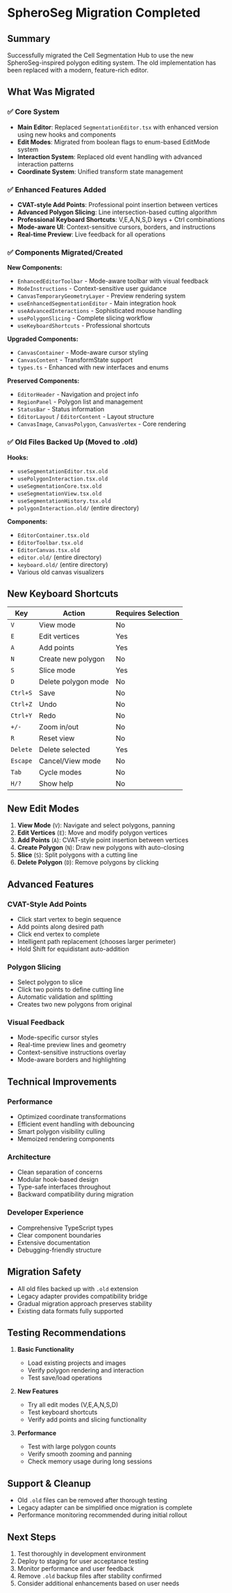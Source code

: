 # SpheroSeg Migration Completed

## Summary

Successfully migrated the Cell Segmentation Hub to use the new SpheroSeg-inspired polygon editing system. The old implementation has been replaced with a modern, feature-rich editor.

## What Was Migrated

### ✅ Core System

- **Main Editor**: Replaced `SegmentationEditor.tsx` with enhanced version using new hooks and components
- **Edit Modes**: Migrated from boolean flags to enum-based EditMode system
- **Interaction System**: Replaced old event handling with advanced interaction patterns
- **Coordinate System**: Unified transform state management

### ✅ Enhanced Features Added

- **CVAT-style Add Points**: Professional point insertion between vertices
- **Advanced Polygon Slicing**: Line intersection-based cutting algorithm
- **Professional Keyboard Shortcuts**: V,E,A,N,S,D keys + Ctrl combinations
- **Mode-aware UI**: Context-sensitive cursors, borders, and instructions
- **Real-time Preview**: Live feedback for all operations

### ✅ Components Migrated/Created

**New Components:**

- `EnhancedEditorToolbar` - Mode-aware toolbar with visual feedback
- `ModeInstructions` - Context-sensitive user guidance
- `CanvasTemporaryGeometryLayer` - Preview rendering system
- `useEnhancedSegmentationEditor` - Main integration hook
- `useAdvancedInteractions` - Sophisticated mouse handling
- `usePolygonSlicing` - Complete slicing workflow
- `useKeyboardShortcuts` - Professional shortcuts

**Upgraded Components:**

- `CanvasContainer` - Mode-aware cursor styling
- `CanvasContent` - TransformState support
- `types.ts` - Enhanced with new interfaces and enums

**Preserved Components:**

- `EditorHeader` - Navigation and project info
- `RegionPanel` - Polygon list and management
- `StatusBar` - Status information
- `EditorLayout` / `EditorContent` - Layout structure
- `CanvasImage`, `CanvasPolygon`, `CanvasVertex` - Core rendering

### ✅ Old Files Backed Up (Moved to .old)

**Hooks:**

- `useSegmentationEditor.tsx.old`
- `usePolygonInteraction.tsx.old`
- `useSegmentationCore.tsx.old`
- `useSegmentationView.tsx.old`
- `useSegmentationHistory.tsx.old`
- `polygonInteraction.old/` (entire directory)

**Components:**

- `EditorContainer.tsx.old`
- `EditorToolbar.tsx.old`
- `EditorCanvas.tsx.old`
- `editor.old/` (entire directory)
- `keyboard.old/` (entire directory)
- Various old canvas visualizers

## New Keyboard Shortcuts

| Key      | Action              | Requires Selection |
| -------- | ------------------- | ------------------ |
| `V`      | View mode           | No                 |
| `E`      | Edit vertices       | Yes                |
| `A`      | Add points          | Yes                |
| `N`      | Create new polygon  | No                 |
| `S`      | Slice mode          | Yes                |
| `D`      | Delete polygon mode | No                 |
| `Ctrl+S` | Save                | No                 |
| `Ctrl+Z` | Undo                | No                 |
| `Ctrl+Y` | Redo                | No                 |
| `+/-`    | Zoom in/out         | No                 |
| `R`      | Reset view          | No                 |
| `Delete` | Delete selected     | Yes                |
| `Escape` | Cancel/View mode    | No                 |
| `Tab`    | Cycle modes         | No                 |
| `H/?`    | Show help           | No                 |

## New Edit Modes

1. **View Mode** (`V`): Navigate and select polygons, panning
2. **Edit Vertices** (`E`): Move and modify polygon vertices
3. **Add Points** (`A`): CVAT-style point insertion between vertices
4. **Create Polygon** (`N`): Draw new polygons with auto-closing
5. **Slice** (`S`): Split polygons with a cutting line
6. **Delete Polygon** (`D`): Remove polygons by clicking

## Advanced Features

### CVAT-Style Add Points

- Click start vertex to begin sequence
- Add points along desired path
- Click end vertex to complete
- Intelligent path replacement (chooses larger perimeter)
- Hold Shift for equidistant auto-addition

### Polygon Slicing

- Select polygon to slice
- Click two points to define cutting line
- Automatic validation and splitting
- Creates two new polygons from original

### Visual Feedback

- Mode-specific cursor styles
- Real-time preview lines and geometry
- Context-sensitive instructions overlay
- Mode-aware borders and highlighting

## Technical Improvements

### Performance

- Optimized coordinate transformations
- Efficient event handling with debouncing
- Smart polygon visibility culling
- Memoized rendering components

### Architecture

- Clean separation of concerns
- Modular hook-based design
- Type-safe interfaces throughout
- Backward compatibility during migration

### Developer Experience

- Comprehensive TypeScript types
- Clear component boundaries
- Extensive documentation
- Debugging-friendly structure

## Migration Safety

- All old files backed up with `.old` extension
- Legacy adapter provides compatibility bridge
- Gradual migration approach preserves stability
- Existing data formats fully supported

## Testing Recommendations

1. **Basic Functionality**
   - Load existing projects and images
   - Verify polygon rendering and interaction
   - Test save/load operations

2. **New Features**
   - Try all edit modes (V,E,A,N,S,D)
   - Test keyboard shortcuts
   - Verify add points and slicing functionality

3. **Performance**
   - Test with large polygon counts
   - Verify smooth zooming and panning
   - Check memory usage during long sessions

## Support & Cleanup

- Old `.old` files can be removed after thorough testing
- Legacy adapter can be simplified once migration is complete
- Performance monitoring recommended during initial rollout

## Next Steps

1. Test thoroughly in development environment
2. Deploy to staging for user acceptance testing
3. Monitor performance and user feedback
4. Remove `.old` backup files after stability confirmed
5. Consider additional enhancements based on user needs
